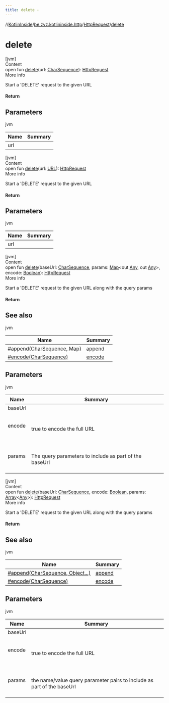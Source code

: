 ```yaml
---
title: delete -
---
```

//[KotlinInside](../../index.md)/[be.zvz.kotlininside.http](../index.md)/[HttpRequest](index.md)/[delete](delete.md)



# delete  
[jvm]  
Content  
open fun [delete](delete.md)(url: [CharSequence](https://docs.oracle.com/javase/7/docs/api/java/lang/CharSequence.html)): [HttpRequest](index.md)  
More info  


Start a 'DELETE' request to the given URL



#### Return  


## Parameters  
  
jvm  
  
|  Name|  Summary| 
|---|---|
| <a name="be.zvz.kotlininside.http/HttpRequest/delete/#java.lang.CharSequence/PointingToDeclaration/"></a>url| <a name="be.zvz.kotlininside.http/HttpRequest/delete/#java.lang.CharSequence/PointingToDeclaration/"></a>
  
  


[jvm]  
Content  
open fun [delete](delete.md)(url: [URL](https://docs.oracle.com/javase/7/docs/api/java/net/URL.html)): [HttpRequest](index.md)  
More info  


Start a 'DELETE' request to the given URL



#### Return  


## Parameters  
  
jvm  
  
|  Name|  Summary| 
|---|---|
| <a name="be.zvz.kotlininside.http/HttpRequest/delete/#java.net.URL/PointingToDeclaration/"></a>url| <a name="be.zvz.kotlininside.http/HttpRequest/delete/#java.net.URL/PointingToDeclaration/"></a>
  
  


[jvm]  
Content  
open fun [delete](delete.md)(baseUrl: [CharSequence](https://docs.oracle.com/javase/7/docs/api/java/lang/CharSequence.html), params: [Map](https://docs.oracle.com/javase/7/docs/api/java/util/Map.html)<out [Any](https://kotlinlang.org/api/latest/jvm/stdlib/kotlin/-any/index.html), out [Any](https://kotlinlang.org/api/latest/jvm/stdlib/kotlin/-any/index.html)>, encode: [Boolean](https://kotlinlang.org/api/latest/jvm/stdlib/kotlin/-boolean/index.html)): [HttpRequest](index.md)  
More info  


Start a 'DELETE' request to the given URL along with the query params



#### Return  


## See also  
  
jvm  
  
|  Name|  Summary| 
|---|---|
| <a name="be.zvz.kotlininside.http/HttpRequest/delete/#java.lang.CharSequence#java.util.Map<?,?>#boolean/PointingToDeclaration/"></a>[#append(CharSequence, Map)](append.md)| <a name="be.zvz.kotlininside.http/HttpRequest/delete/#java.lang.CharSequence#java.util.Map<?,?>#boolean/PointingToDeclaration/"></a>[append](append.md)
| <a name="be.zvz.kotlininside.http/HttpRequest/delete/#java.lang.CharSequence#java.util.Map<?,?>#boolean/PointingToDeclaration/"></a>[#encode(CharSequence)](encode.md)| <a name="be.zvz.kotlininside.http/HttpRequest/delete/#java.lang.CharSequence#java.util.Map<?,?>#boolean/PointingToDeclaration/"></a>[encode](encode.md)
  


## Parameters  
  
jvm  
  
|  Name|  Summary| 
|---|---|
| <a name="be.zvz.kotlininside.http/HttpRequest/delete/#java.lang.CharSequence#java.util.Map<?,?>#boolean/PointingToDeclaration/"></a>baseUrl| <a name="be.zvz.kotlininside.http/HttpRequest/delete/#java.lang.CharSequence#java.util.Map<?,?>#boolean/PointingToDeclaration/"></a>
| <a name="be.zvz.kotlininside.http/HttpRequest/delete/#java.lang.CharSequence#java.util.Map<?,?>#boolean/PointingToDeclaration/"></a>encode| <a name="be.zvz.kotlininside.http/HttpRequest/delete/#java.lang.CharSequence#java.util.Map<?,?>#boolean/PointingToDeclaration/"></a><br><br>true to encode the full URL<br><br>
| <a name="be.zvz.kotlininside.http/HttpRequest/delete/#java.lang.CharSequence#java.util.Map<?,?>#boolean/PointingToDeclaration/"></a>params| <a name="be.zvz.kotlininside.http/HttpRequest/delete/#java.lang.CharSequence#java.util.Map<?,?>#boolean/PointingToDeclaration/"></a><br><br>The query parameters to include as part of the baseUrl<br><br>
  
  


[jvm]  
Content  
open fun [delete](delete.md)(baseUrl: [CharSequence](https://docs.oracle.com/javase/7/docs/api/java/lang/CharSequence.html), encode: [Boolean](https://kotlinlang.org/api/latest/jvm/stdlib/kotlin/-boolean/index.html), params: [Array](https://kotlinlang.org/api/latest/jvm/stdlib/kotlin/-array/index.html)<[Any](https://kotlinlang.org/api/latest/jvm/stdlib/kotlin/-any/index.html)>): [HttpRequest](index.md)  
More info  


Start a 'DELETE' request to the given URL along with the query params



#### Return  


## See also  
  
jvm  
  
|  Name|  Summary| 
|---|---|
| <a name="be.zvz.kotlininside.http/HttpRequest/delete/#java.lang.CharSequence#boolean#java.lang.Object.../PointingToDeclaration/"></a>[#append(CharSequence, Object...)](append.md)| <a name="be.zvz.kotlininside.http/HttpRequest/delete/#java.lang.CharSequence#boolean#java.lang.Object.../PointingToDeclaration/"></a>[append](append.md)
| <a name="be.zvz.kotlininside.http/HttpRequest/delete/#java.lang.CharSequence#boolean#java.lang.Object.../PointingToDeclaration/"></a>[#encode(CharSequence)](encode.md)| <a name="be.zvz.kotlininside.http/HttpRequest/delete/#java.lang.CharSequence#boolean#java.lang.Object.../PointingToDeclaration/"></a>[encode](encode.md)
  


## Parameters  
  
jvm  
  
|  Name|  Summary| 
|---|---|
| <a name="be.zvz.kotlininside.http/HttpRequest/delete/#java.lang.CharSequence#boolean#java.lang.Object.../PointingToDeclaration/"></a>baseUrl| <a name="be.zvz.kotlininside.http/HttpRequest/delete/#java.lang.CharSequence#boolean#java.lang.Object.../PointingToDeclaration/"></a>
| <a name="be.zvz.kotlininside.http/HttpRequest/delete/#java.lang.CharSequence#boolean#java.lang.Object.../PointingToDeclaration/"></a>encode| <a name="be.zvz.kotlininside.http/HttpRequest/delete/#java.lang.CharSequence#boolean#java.lang.Object.../PointingToDeclaration/"></a><br><br>true to encode the full URL<br><br>
| <a name="be.zvz.kotlininside.http/HttpRequest/delete/#java.lang.CharSequence#boolean#java.lang.Object.../PointingToDeclaration/"></a>params| <a name="be.zvz.kotlininside.http/HttpRequest/delete/#java.lang.CharSequence#boolean#java.lang.Object.../PointingToDeclaration/"></a><br><br>the name/value query parameter pairs to include as part of the baseUrl<br><br>
  
  



